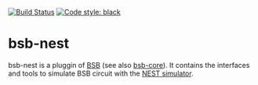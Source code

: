 [![Build Status](https://github.com/dbbs-lab/bsb-nest/actions/workflows/main.yml/badge.svg)](https://github.com/dbbs-lab/bsb-nest/actions/workflows/main.yml)
[![Code style: black](https://img.shields.io/badge/code%20style-black-000000.svg)](https://github.com/psf/black)

# bsb-nest

bsb-nest is a pluggin of [BSB](https://github.com/dbbs-lab/bsb) (see also 
[bsb-core](https://github.com/dbbs-lab/bsb-core)). 
It contains the interfaces and tools to simulate BSB circuit with the 
[NEST simulator](https://www.nest-simulator.org/).
